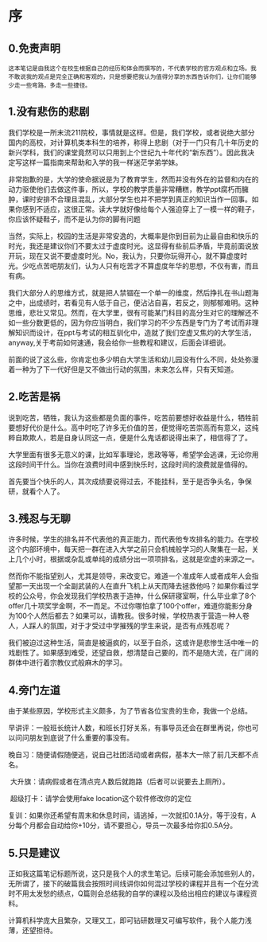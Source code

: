 # 序
## 0.免责声明

```
这本笔记是由我这个在校生根据自己的经历和体会而撰写的，不代表学校的官方观点和立场。我不敢说我的观点是完全正确和客观的，只是想要把我认为值得分享的东西告诉你们，让你们能够少走一些弯路，多走一些捷径。
```

## 1.没有悲伤的悲剧

​       我们学校是一所末流211院校，事情就是这样。但是，我们学校，或者说绝大部分国内的高校，对计算机类本科生的培养，称得上悲剧（对于一门只有几十年历史的新兴学科，我们的课堂竟然可以只用到上个世纪九十年代的“新东西”）。因此我决定写这样一篇指南来帮助和入学的我一样迷茫学弟学妹。

​         非常抱歉的是，大学的使命据说是为了教育学生，然而并没有外在的监督和内在的动力驱使他们去做这件事，所以，学校的教学质量非常糟糕，教学ppt腐朽而臃肿，课时安排不合理且混乱，大部分学生也并不把学到真正的知识当作一回事。如果你感到不适应，这很正常。读大学就好像给每个人强迫穿上了一模一样的鞋子，你应该怀疑鞋子，而不是认为你的脚有问题

​         当然，实际上，校园的生活是非常安逸的，大概率是你到目前为止最自由和快乐的时光，我还是建议你们不要太过于虚度时光。这显得有些前后矛盾，毕竟前面说放开玩，现在又说不要虚度时光。No，我认为，只要你玩得开心，就不算虚度时光。少吃点苦吧朋友们，认为人只有吃苦才不算虚度年华的思想，不仅有害，而且有病。

​          我们大部分人的思维方式，就是把人禁锢在一个单一的维度，然后挣扎在书山题海之中，出成绩时，若看见有人低于自己，便沾沾自喜，若反之，则郁郁难明。这种思维，悲壮又常见。然而，在大学里，很有可能某门科目的高分生对它的理解还不如一些分数更低的，因为你应当明白，我们学习的不少东西是专门为了考试而非理解知识而设计，在ppt与考试的相互驯化中，造就了我们空虚又焦灼的大学生活，anyway,关于考前如何速通，我会给你一些教程和建议，后面会详细说。

​           前面的说了这么些，你肯定也多少明白大学生活和幼儿园没有什么不同，处处弥漫着一种为了下一代好但是又不做出行动的氛围，未来怎么样，只有天知道。
## 2.吃苦是祸

​    说到吃苦，牺牲，我认为这些都是负面的事件，吃苦前要想好收益是什么，牺牲前要想好代价是什么。高中时吃了许多无价值的苦，便觉得吃苦崇高而有意义，这纯粹自欺欺人，若是自身认同这一点，便是什么鬼话都说得出来了，相信得了了。

​    大学里面有很多无意义的课，比如军事理论，思政等等，希望学会逃课，无论你用这段时间干什么。当你在浪费时间中感到快乐时，这段时间的浪费就是值得的。

​    首先要当个快乐的人，其次成绩要说得过去，不能挂科，至于是否争头名，争保研，就看个人了。

## 3.残忍与无聊

​	许多时候，学生的排名并不代表他的真正能力，而代表他专攻排名的能力。在学校这个内部环境中，每天把一群在进入大学之前只会机械般学习的人聚集在一起，关上几个小时，根据或杂乱或单纯的成绩分出一项项排名，这就是空虚的来源之一。

​	然而你不能指望别人，尤其是领导，来改变它。难道一个准成年人或者成年人会指望那一天出现一个全副武装的人在直升飞机上从天而降去拯救他吗？如果你看过学校的公众号，你会发现我们学校热衷于造神，什么保研寝室啊，什么毕业拿了8个offer几十项奖学金啊，不一而足。不过你哪怕拿了100个offer，难道你能影分身为100个人然后都去？如果可以，请教我。很多时候，学校热衷于营造一种人卷人，人踩人的氛围，对于才受过中学摧残的学生来说，是否有点残忍呢？

​	我们被迫过这种生活，简直是被逼疯的，以至于自杀，这或许是悲惨生活中唯一的戏剧性了。如果感到难受，还望自救，想清楚自己要的，而不是随大流，在广阔的群体中进行着宗教仪式般麻木的学习。

## 4.旁门左道

​		由于某些原因，学校形式主义颇多，为了节省各位宝贵的生命，我做一个总结。

​		早讲评：一般班长统计人数，和班长打好关系，有事导员还会在群里再说，你也可以问问朋友到底说了什么重要的事没有。

​		晚自习：随便请假随便逃，说自己社团活动或者病假，基本大一除了前几天都不点名。

​		大升旗：请病假或者在清点完人数后就跑路（后者可以说要去上厕所）。

​		超级打卡：请学会使用fake location这个软件修改你的定位

​		复训：如果你还希望有周末和休息时间，请逃掉，一次就扣0.1A分，等于没有，A分每个月都会自动给你+10分，请不要担心，导员一次最多给你扣0.5A分。

## 5.只是建议

​	正如我这篇笔记标题所说，这只是我个人的求生笔记。后续可能会添加些别人的，无所谓了，接下的破篇我会按照时间线讲你如何混过学校的课程并且有一个在分流时不用太发愁的绩点，Q篇则会总结我的自学的课程以及给出相应的建议与课程资料。

​	计算机科学庞大且繁杂，又理又工，即可钻研数理又可编写软件，我个人能力浅薄，还望担待。
